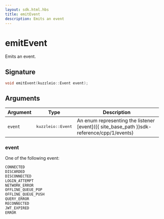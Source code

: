 ```yaml
---
layout: sdk.html.hbs
title: emitEvent
description: Emits an event
---
```


# emitEvent

Emits an event.

## Signature

```cpp
void emitEvent(kuzzleio::Event event);
```

## Arguments

| Argument   | Type                      | Description
| ---------- | ------------------------- | ------------------------------------------------------------------------------------------------------
| `event`    | <pre>kuzzleio::Event</pre>           | An enum representing the listener [event]({{ site_base_path }}sdk-reference/cpp/1/events)

### event

One of the following event:

```cpp
CONNECTED
DISCARDED
DISCONNECTED
LOGIN_ATTEMPT
NETWORK_ERROR
OFFLINE_QUEUE_POP
OFFLINE_QUEUE_PUSH
QUERY_ERROR
RECONNECTED
JWT_EXPIRED
ERROR
```
